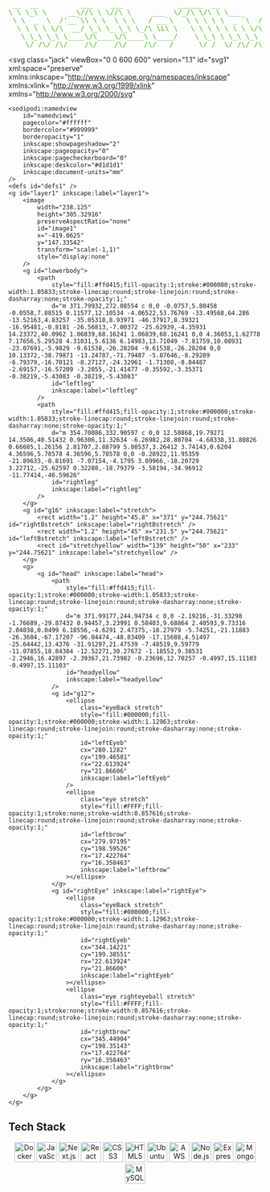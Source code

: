 
<pre align="left" style="color: #41bd11;">
 __  __          ___    ___             ______  __                                __
\ \ \_\ \     __\//\ \ \//\ \     ___  \/_/\ \/\ \ \___      __   _ __    __     \/_/
 \ \  _  \  /'__`\\ \ \  \ \ \   / __`\   \ \ \ \ \  _ `\  /'__`\/\`'__\/'__`\    \ \ \
  \ \ \ \ \/\  __/ \_\ \_ \_\ \_/\ \L\ \   \ \ \ \ \ \ \ \/\  __/\ \ \//\  __/     \ \ \
   \ \_\ \_\ \____\/\____\/\____\ \____/    \ \_\ \ \_\ \_\ \____\\ \_\\ \____\     \ \ \
    \/_/\/_/\/____/\/____/\/____/\/___/      \/_/  \/_/\/_/\/____/ \/_/ \/____/      \/_/                                                                                                                                                                                
</pre>


<svg
    class="jack"
    viewBox="0 0 600 600"
    version="1.1"
    id="svg1"
    xml:space="preserve"
    xmlns:inkscape="http://www.inkscape.org/namespaces/inkscape"
    xmlns:xlink="http://www.w3.org/1999/xlink"
    xmlns="http://www.w3.org/2000/svg"
>
    <sodipodi:namedview
        id="namedview1"
        pagecolor="#ffffff"
        bordercolor="#999999"
        borderopacity="1"
        inkscape:showpageshadow="2"
        inkscape:pageopacity="0"
        inkscape:pagecheckerboard="0"
        inkscape:deskcolor="#d1d1d1"
        inkscape:document-units="mm"
    />
    <defs id="defs1" />
    <g id="layer1" inkscape:label="layer1">
        <image
            width="238.125"
            height="305.32916"
            preserveAspectRatio="none"
            id="image1"
            x="-419.0625"
            y="147.33542"
            transform="scale(-1,1)"
            style="display:none"
        />
        <g id="lowerbody">
            <path
                style="fill:#ffd415;fill-opacity:1;stroke:#000000;stroke-width:1.05833;stroke-linecap:round;stroke-linejoin:round;stroke-dasharray:none;stroke-opacity:1;"
                d="m 371.79932,272.08554 c 0,0 -0.0757,5.80458 -0.0558,7.88515 0.11577,12.10534 -4.06522,53.76769 -33.49568,64.286 -13.52163,4.83257 -35.05318,8.93971 -46.37917,8.39321 -16.95481,-0.8181 -26.56813,-7.00372 -25.62939,-4.35931 14.23372,40.0962 1.06839,68.16241 1.06839,68.16241 0,0 4.36053,1.62778 7.17656,5.29528 4.31031,5.6136 6.14983,13.71049 -7.81759,10.08931 -23.07691,-5.9829 -9.61538,-26.28204 -9.61538,-26.28204 0,0 10.13372,-38.79871 -13.24787,-71.79487 -5.87646,-8.29289 -6.79379,-16.70121 -8.27127,-24.32961 -1.71308,-8.84487 -2.69157,-16.57209 -3.2055,-21.41477 -0.35592,-3.35371 -0.38219,-5.43083 -0.38219,-5.43083"
                id="leftleg"
                inkscape:label="leftleg"
            />
            <path
                style="fill:#ffd415;fill-opacity:1;stroke:#000000;stroke-width:1.05833;stroke-linecap:round;stroke-linejoin:round;stroke-dasharray:none;stroke-opacity:1;"
                d="m 354.70086,332.90597 c 0,0 12.58868,19.79271 14.3506,40.51432 0.96306,11.32634 -6.26982,28.80704 -4.68338,31.80826 0.66685,1.26156 2.81707,2.88799 5.08537,3.26412 3.74143,0.6204 4.36596,5.78578 4.36596,5.78578 0,0 -0.28922,11.95359 -21.89633,-0.81691 -7.07154,-4.1795 3.09966,-18.20729 3.22712,-25.62597 0.32288,-18.79379 -3.58194,-34.96912 -11.77414,-46.59626"
                id="rightleg"
                inkscape:label="rightleg"
            />
        </g>
        <g id="g16" inkscape:label="stretch">
            <rect width="1.2" height="45.8" x="371" y="244.75621" id="rightBstretch" inkscape:label="rightBstretch" />
            <rect width="1.2" height="45" x="231.5" y="244.75621" id="leftBstretch" inkscape:label="leftBstretch" />
            <rect id="stretchyellow" width="139" height="50" x="233" y="244.75621" inkscape:label="stretchyellow" />
        </g>
        <g>
            <g id="head" inkscape:label="head">
                <path
                    style="fill:#ffd415;fill-opacity:1;stroke:#000000;stroke-width:1.05833;stroke-linecap:round;stroke-linejoin:round;stroke-dasharray:none;stroke-opacity:1;"
                    d="m 371.99177,244.94734 c 0,0 -2.19216,-31.33298 -1.76689,-29.87432 0.94457,3.23991 0.58403,9.68864 2.40593,9.73316 2.04038,0.0499 6.18556,-4.6291 2.47375,-18.27979 -5.74251,-21.11883 -26.3604,-67.17207 -96.04474,-48.83409 -17.15688,4.51497 -25.64442,13.4376 -31.91297,21.47539 -7.48519,9.59779 -11.07855,18.84384 -12.52271,30.27672 -1.18552,9.38531 -2.2946,16.42897 -2.39367,21.73982 -0.23696,12.70257 -0.4997,15.11103 -0.4997,15.11103"
                    id="headyellow"
                    inkscape:label="headyellow"
                />
                <g id="g12">
                    <ellipse
                        class="eyeBack stretch"
                        style="fill:#000000;fill-opacity:1;stroke:#000000;stroke-width:1.12963;stroke-linecap:round;stroke-linejoin:round;stroke-dasharray:none;stroke-opacity:1;"
                        id="leftEyeb"
                        cx="280.1282"
                        cy="199.46581"
                        rx="22.613924"
                        ry="21.86606"
                        inkscape:label="leftEyeb"
                    />
                    <ellipse
                        class="eye stretch"
                        style="fill:#FFFF;fill-opacity:1;stroke:none;stroke-width:0.857616;stroke-linecap:round;stroke-linejoin:round;stroke-dasharray:none;stroke-opacity:1;"
                        id="leftbrow"
                        cx="279.97195"
                        cy="198.59526"
                        rx="17.422764"
                        ry="16.358463"
                        inkscape:label="leftbrow"
                    ></ellipse>
                </g>
                <g id="rightEye" inkscape:label="rightEye">
                    <ellipse
                        class="eyeBack stretch"
                        style="fill:#000000;fill-opacity:1;stroke:#000000;stroke-width:1.12963;stroke-linecap:round;stroke-linejoin:round;stroke-dasharray:none;stroke-opacity:1;"
                        id="rightEyeb"
                        cx="344.14221"
                        cy="199.38551"
                        rx="22.613924"
                        ry="21.86606"
                        inkscape:label="rightEyeb"
                    ></ellipse>
                    <ellipse
                        class="eye righteyeball stretch"
                        style="fill:#FFFF;fill-opacity:1;stroke:none;stroke-width:0.857616;stroke-linecap:round;stroke-linejoin:round;stroke-dasharray:none;stroke-opacity:1;"
                        id="rightbrow"
                        cx="345.44904"
                        cy="198.35143"
                        rx="17.422764"
                        ry="16.358463"
                        inkscape:label="rightbrow"
                    ></ellipse>
                </g>
            </g>
        </g>
    </g>
</svg>


## Tech Stack

<p align="center">
  <img src="https://cdn.jsdelivr.net/gh/devicons/devicon/icons/docker/docker-original.svg" alt="Docker" width="40" height="40"/>
  <img src="https://cdn.jsdelivr.net/gh/devicons/devicon/icons/javascript/javascript-original.svg" alt="JavaScript" width="40" height="40"/>
  <img src="https://cdn.jsdelivr.net/gh/devicons/devicon/icons/nextjs/nextjs-original.svg" alt="Next.js" width="40" height="40"/>
  <img src="https://cdn.jsdelivr.net/gh/devicons/devicon/icons/react/react-original.svg" alt="React" width="40" height="40"/>
  <img src="https://cdn.jsdelivr.net/gh/devicons/devicon/icons/css3/css3-original.svg" alt="CSS3" width="40" height="40"/>
  <img src="https://cdn.jsdelivr.net/gh/devicons/devicon/icons/html5/html5-original.svg" alt="HTML5" width="40" height="40"/>
  <img src="https://cdn.jsdelivr.net/gh/devicons/devicon/icons/ubuntu/ubuntu-plain-wordmark.svg" alt="Ubuntu" width="40" height="40"/>
  <img src="https://cdn.jsdelivr.net/gh/devicons/devicon/icons/amazonwebservices/amazonwebservices-original-wordmark.svg" alt="AWS" width="40" height="40"/>
  <img src="https://cdn.jsdelivr.net/gh/devicons/devicon/icons/nodejs/nodejs-original.svg" alt="Node.js" width="40" height="40"/>
  <img src="https://cdn.jsdelivr.net/gh/devicons/devicon/icons/express/express-original.svg" alt="Express.js" width="40" height="40"/>
  <img src="https://cdn.jsdelivr.net/gh/devicons/devicon/icons/mongodb/mongodb-original.svg" alt="MongoDB" width="40" height="40"/>
  <img src="https://cdn.jsdelivr.net/gh/devicons/devicon/icons/mysql/mysql-original.svg" alt="MySQL" width="40" height="40"/>
</p>



